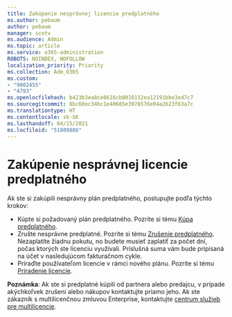 ```yaml
---
title: Zakúpenie nesprávnej licencie predplatného
ms.author: pebaum
author: pebaum
manager: scotv
ms.audience: Admin
ms.topic: article
ms.service: o365-administration
ROBOTS: NOINDEX, NOFOLLOW
localization_priority: Priority
ms.collection: Adm_O365
ms.custom:
- "9002455"
- "4793"
ms.openlocfilehash: b423b3ea8ce8616cb8018112ea12191bbe3ed7c7
ms.sourcegitcommit: 8bc60ec34bc1e40685e3976576e04a2623f63a7c
ms.translationtype: HT
ms.contentlocale: sk-SK
ms.lasthandoff: 04/15/2021
ms.locfileid: "51809886"
---
```

# <a name="purchased-wrong-subscription-license"></a>Zakúpenie nesprávnej licencie predplatného

Ak ste si zakúpili nesprávny plán predplatného, postupujte podľa týchto krokov:

- Kúpte si požadovaný plán predplatného. Pozrite si tému [Kúpa predplatného](https://docs.microsoft.com/alchemyinsights/buy-a-subscription-to-office-365-for-business).
- Zrušte nesprávne predplatné. Pozrite si tému [Zrušenie predplatného](https://docs.microsoft.com/alchemyinsights/canceling-your-office-365-subscription).
Nezaplatíte žiadnu pokutu, no budete musieť zaplatiť za počet dní, počas ktorých ste licenciu využívali. Príslušná suma vám bude pripísaná na účet v nasledujúcom fakturačnom cykle.
- Priraďte používateľom licencie v rámci nového plánu. Pozrite si tému [Priradenie licencie](https://docs.microsoft.com/alchemyinsights/how-to-assign-a-license-to-a-user).

**Poznámka**: Ak ste si predplatné kúpili od partnera alebo predajcu, v prípade akýchkoľvek zrušení alebo nákupov kontaktujte priamo jeho. Ak ste zákazník s multilicenčnou zmluvou Enterprise, kontaktujte [centrum služieb pre multilicencie](https://support.microsoft.com/help/4471406/how-to-contact-the-microsoft-volume-licensing-service-center).
